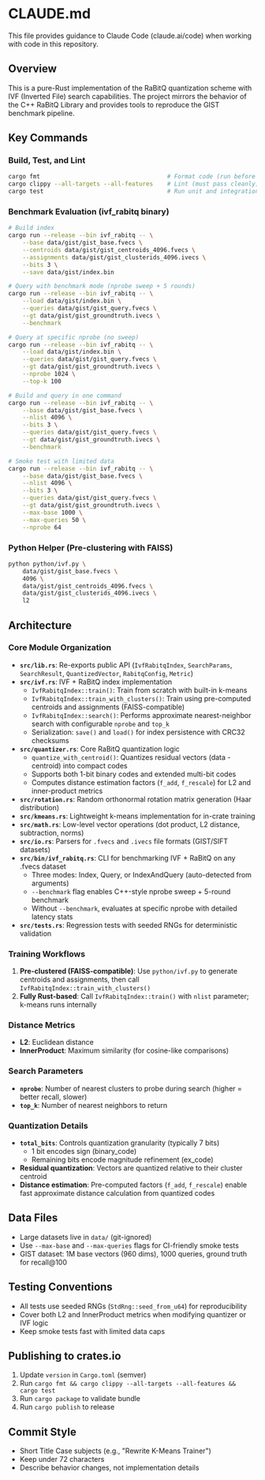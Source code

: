 # CLAUDE.md

This file provides guidance to Claude Code (claude.ai/code) when working with code in this repository.

## Overview
This is a pure-Rust implementation of the RaBitQ quantization scheme with IVF (Inverted File) search capabilities. The project mirrors the behavior of the C++ RaBitQ Library and provides tools to reproduce the GIST benchmark pipeline.

## Key Commands

### Build, Test, and Lint
```bash
cargo fmt                                    # Format code (run before commits)
cargo clippy --all-targets --all-features    # Lint (must pass cleanly)
cargo test                                   # Run unit and integration tests
```

### Benchmark Evaluation (ivf_rabitq binary)
```bash
# Build index
cargo run --release --bin ivf_rabitq -- \
    --base data/gist/gist_base.fvecs \
    --centroids data/gist/gist_centroids_4096.fvecs \
    --assignments data/gist/gist_clusterids_4096.ivecs \
    --bits 3 \
    --save data/gist/index.bin

# Query with benchmark mode (nprobe sweep + 5 rounds)
cargo run --release --bin ivf_rabitq -- \
    --load data/gist/index.bin \
    --queries data/gist/gist_query.fvecs \
    --gt data/gist/gist_groundtruth.ivecs \
    --benchmark

# Query at specific nprobe (no sweep)
cargo run --release --bin ivf_rabitq -- \
    --load data/gist/index.bin \
    --queries data/gist/gist_query.fvecs \
    --gt data/gist/gist_groundtruth.ivecs \
    --nprobe 1024 \
    --top-k 100

# Build and query in one command
cargo run --release --bin ivf_rabitq -- \
    --base data/gist/gist_base.fvecs \
    --nlist 4096 \
    --bits 3 \
    --queries data/gist/gist_query.fvecs \
    --gt data/gist/gist_groundtruth.ivecs \
    --benchmark

# Smoke test with limited data
cargo run --release --bin ivf_rabitq -- \
    --base data/gist/gist_base.fvecs \
    --nlist 4096 \
    --bits 3 \
    --queries data/gist/gist_query.fvecs \
    --gt data/gist/gist_groundtruth.ivecs \
    --max-base 1000 \
    --max-queries 50 \
    --nprobe 64
```

### Python Helper (Pre-clustering with FAISS)
```bash
python python/ivf.py \
    data/gist/gist_base.fvecs \
    4096 \
    data/gist/gist_centroids_4096.fvecs \
    data/gist/gist_clusterids_4096.ivecs \
    l2
```

## Architecture

### Core Module Organization
- **`src/lib.rs`**: Re-exports public API (`IvfRabitqIndex`, `SearchParams`, `SearchResult`, `QuantizedVector`, `RabitqConfig`, `Metric`)
- **`src/ivf.rs`**: IVF + RaBitQ index implementation
  - `IvfRabitqIndex::train()`: Train from scratch with built-in k-means
  - `IvfRabitqIndex::train_with_clusters()`: Train using pre-computed centroids and assignments (FAISS-compatible)
  - `IvfRabitqIndex::search()`: Performs approximate nearest-neighbor search with configurable `nprobe` and `top_k`
  - Serialization: `save()` and `load()` for index persistence with CRC32 checksums
- **`src/quantizer.rs`**: Core RaBitQ quantization logic
  - `quantize_with_centroid()`: Quantizes residual vectors (data - centroid) into compact codes
  - Supports both 1-bit binary codes and extended multi-bit codes
  - Computes distance estimation factors (`f_add`, `f_rescale`) for L2 and inner-product metrics
- **`src/rotation.rs`**: Random orthonormal rotation matrix generation (Haar distribution)
- **`src/kmeans.rs`**: Lightweight k-means implementation for in-crate training
- **`src/math.rs`**: Low-level vector operations (dot product, L2 distance, subtraction, norms)
- **`src/io.rs`**: Parsers for `.fvecs` and `.ivecs` file formats (GIST/SIFT datasets)
- **`src/bin/ivf_rabitq.rs`**: CLI for benchmarking IVF + RaBitQ on any .fvecs dataset
  - Three modes: Index, Query, or IndexAndQuery (auto-detected from arguments)
  - `--benchmark` flag enables C++-style nprobe sweep + 5-round benchmark
  - Without `--benchmark`, evaluates at specific nprobe with detailed latency stats
- **`src/tests.rs`**: Regression tests with seeded RNGs for deterministic validation

### Training Workflows
1. **Pre-clustered (FAISS-compatible)**: Use `python/ivf.py` to generate centroids and assignments, then call `IvfRabitqIndex::train_with_clusters()`
2. **Fully Rust-based**: Call `IvfRabitqIndex::train()` with `nlist` parameter; k-means runs internally

### Distance Metrics
- **L2**: Euclidean distance
- **InnerProduct**: Maximum similarity (for cosine-like comparisons)

### Search Parameters
- **`nprobe`**: Number of nearest clusters to probe during search (higher = better recall, slower)
- **`top_k`**: Number of nearest neighbors to return

### Quantization Details
- **`total_bits`**: Controls quantization granularity (typically 7 bits)
  - 1 bit encodes sign (binary_code)
  - Remaining bits encode magnitude refinement (ex_code)
- **Residual quantization**: Vectors are quantized relative to their cluster centroid
- **Distance estimation**: Pre-computed factors (`f_add`, `f_rescale`) enable fast approximate distance calculation from quantized codes

## Data Files
- Large datasets live in `data/` (git-ignored)
- Use `--max-base` and `--max-queries` flags for CI-friendly smoke tests
- GIST dataset: 1M base vectors (960 dims), 1000 queries, ground truth for recall@100

## Testing Conventions
- All tests use seeded RNGs (`StdRng::seed_from_u64`) for reproducibility
- Cover both L2 and InnerProduct metrics when modifying quantizer or IVF logic
- Keep smoke tests fast with limited data caps

## Publishing to crates.io
1. Update `version` in `Cargo.toml` (semver)
2. Run `cargo fmt && cargo clippy --all-targets --all-features && cargo test`
3. Run `cargo package` to validate bundle
4. Run `cargo publish` to release

## Commit Style
- Short Title Case subjects (e.g., "Rewrite K-Means Trainer")
- Keep under 72 characters
- Describe behavior changes, not implementation details
